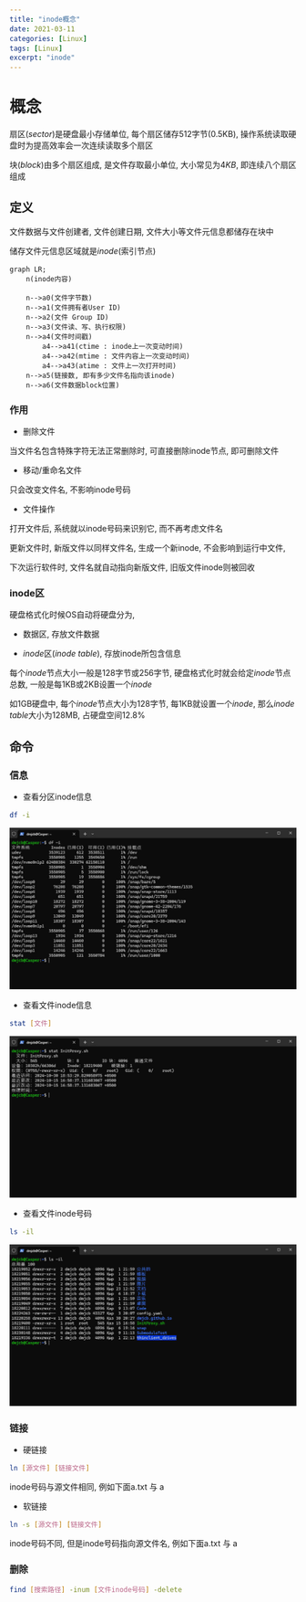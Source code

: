 ```yaml
---
title: "inode概念"
date: 2021-03-11
categories: [Linux]
tags: [Linux]
excerpt: "inode"
---
```


# 概念

扇区($sector$)是硬盘最小存储单位, 每个扇区储存$512$字节(0.5KB), 操作系统读取硬盘时为提高效率会一次连续读取多个扇区

块($block$)由多个扇区组成, 是文件存取最小单位, 大小常见为$4KB$, 即连续八个扇区组成

## 定义

文件数据与文件创建者, 文件创建日期, 文件大小等文件元信息都储存在块中

储存文件元信息区域就是$inode$(索引节点)

```mermaid
graph LR;
    n(inode内容)

    n-->a0(文件字节数)
    n-->a1(文件拥有者User ID)
    n-->a2(文件 Group ID)
    n-->a3(文件读、写、执行权限)
    n-->a4(文件时间戳)
        a4-->a41(ctime : inode上一次变动时间)
        a4-->a42(mtime : 文件内容上一次变动时间)
        a4-->a43(atime : 文件上一次打开时间)
    n-->a5(链接数, 即有多少文件名指向该inode)
    n-->a6(文件数据block位置)
```

### 作用

- 删除文件

当文件名包含特殊字符无法正常删除时, 可直接删除inode节点, 即可删除文件

- 移动/重命名文件

只会改变文件名, 不影响inode号码

- 文件操作

打开文件后, 系统就以inode号码来识别它, 而不再考虑文件名

更新文件时, 新版文件以同样文件名, 生成一个新inode, 不会影响到运行中文件, 

下次运行软件时, 文件名就自动指向新版文件, 旧版文件inode则被回收

### inode区

硬盘格式化时候OS自动将硬盘分为,

- 数据区, 存放文件数据

- $inode$区($inode$ $table$), 存放inode所包含信息

每个$inode$节点大小一般是128字节或256字节, 硬盘格式化时就会给定$inode$节点总数, 一般是每1KB或2KB设置一个$inode$

如1GB硬盘中, 每个$inode$节点大小为128字节, 每1KB就设置一个$inode$, 那么$inode$ $table$大小为128MB, 占硬盘空间12.8\%

## 命令

### 信息

- 查看分区inode信息
  
```sh
df -i
```

![](/Resource/Imgur/20241109_164256.jpg)

- 查看文件inode信息
  
```sh
stat [文件]
```

![](/Resource/Imgur/20241109_164327.jpg)

- 查看文件inode号码
  
```sh
ls -il
```

![](/Resource/Imgur/20241109_164400.jpg)


### 链接

- 硬链接

```sh
ln [源文件] [链接文件]
```

inode号码与源文件相同, 例如下面a.txt 与 a

- 软链接

```sh
ln -s [源文件] [链接文件]
```

inode号码不同, 但是inode号码指向源文件名, 例如下面a.txt 与 a

### 删除

```sh
find [搜索路径] -inum [文件inode号码] -delete
```
